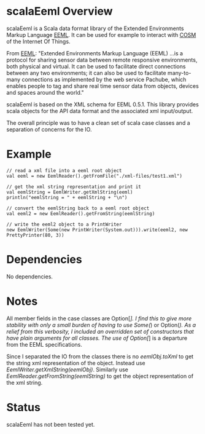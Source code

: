 # scalaEeml Overview

scalaEeml is a Scala data format library of the Extended Environments Markup Language [EEML](http://www.eeml.org).
It can be used for example to interact with [COSM](https://cosm.com/) of the Internet Of Things.

From [EEML](http://www.eeml.org): "Extended Environments Markup Language (EEML)
 ...is a protocol for sharing sensor data between remote responsive environments,
 both physical and virtual. It can be used to facilitate direct connections
 between any two environments; it can also be used to facilitate many-to-many
 connections as implemented by the web service Pachube, which enables people
 to tag and share real time sensor data from objects, devices and spaces around the world."

scalaEeml is based on the XML schema for EEML 0.5.1. This library provides scala objects for the API
data format and the associated xml input/output.

The overall principle was to have a clean set of scala case classes and a separation of concerns for the IO.


# Example

    // read a xml file into a eeml root object
    val eeml = new EemlReader().getFromFile("./xml-files/test1.xml")

    // get the xml string representation and print it
    val eemlString = EemlWriter.getXmlString(eeml)
    println("eemlString = " + eemlString + "\n")

    // convert the eemlString back to a eeml root object
    val eeml2 = new EemlReader().getFromString(eemlString)

    // write the eeml2 object to a PrintWriter
    new EemlWriter(Some(new PrintWriter(System.out))).write(eeml2, new PrettyPrinter(80, 3))

# Dependencies

No dependencies.

# Notes

All member fields in the case classes are Option[_]. I find this to give more stability with only a small burden
of having to use Some(_) or Option(_). As a relief from this verbosity, I included an overridden set of constructors
that have plain arguments for all classes. The use of Option[_] is a departure from the EEML specifications.

Since I separated the IO from the classes there is no *eemlObj.toXml* to get the string xml representation
of the object. Instead use *EemlWriter.getXmlString(eemlObj)*.
Similarly use *EemlReader.getFromString(eemlString)* to get the object representation of the xml string.

# Status

scalaEeml has not been tested yet.

